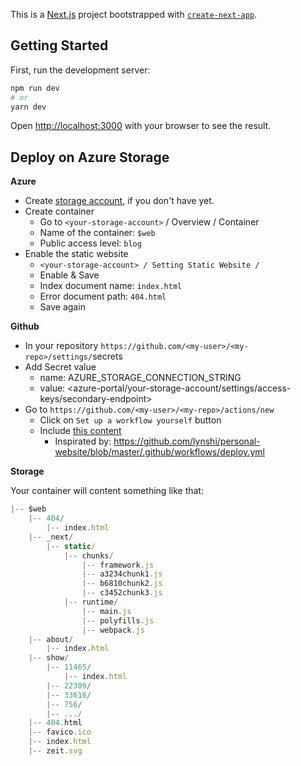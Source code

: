 This is a [Next.js](https://nextjs.org/) project bootstrapped with [`create-next-app`](https://github.com/zeit/next.js/tree/canary/packages/create-next-app).

## Getting Started

First, run the development server:

```bash
npm run dev
# or
yarn dev
```

Open [http://localhost:3000](http://localhost:3000) with your browser to see the result.

## Deploy on Azure Storage

**Azure**

- Create [storage account](https://portal.azure.com/?quickstart=true#create/Microsoft.StorageAccount-ARM), if you don't have yet.
- Create container
  - Go to `<your-storage-account>` / Overview / Container
  - Name of the container: `$web`
  - Public access level: `blog`
- Enable the static website
  - `<your-storage-account> / Setting Static Website /`
  - Enable & Save
  - Index document name: `index.html`
  - Error document path: `404.html`
  - Save again

**Github**

- In your repository `https://github.com/<my-user>/<my-repo>/settings/`secrets
- Add Secret value
  - name: AZURE_STORAGE_CONNECTION_STRING
  - value: <azure-portal/your-storage-account/settings/access-keys/secondary-endpoint>
- Go to `https://github.com/<my-user>/<my-repo>/actions/new`
  - Click on `Set up a workflow yourself` button
  - Include [this content](https://github.com/ricardocanelas/nextjs-static-azure-example/blob/master/.github/workflows/nodejs.yml)
    - Inspirated by: https://github.com/lynshi/personal-website/blob/master/.github/workflows/deploy.yml

**Storage**

Your container will content something like that:

```js
|-- $web
    |-- 404/
        |-- index.html
    |-- _next/
        |-- static/
            |-- chunks/
                |-- framework.js
                |-- a3234chunk1.js
                |-- b6810chunk2.js
                |-- c3452chunk3.js
            |-- runtime/
                |-- main.js
                |-- polyfills.js
                |-- webpack.js
    |-- about/
        |-- index.html
    |-- show/
        |-- 11465/
            |-- index.html
        |-- 22309/
        |-- 33618/
        |-- 756/
        |-- .../
    |-- 404.html
    |-- favico.ico
    |-- index.html
    |-- zeit.svg
```
